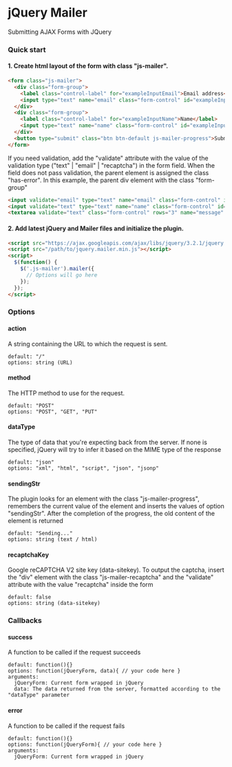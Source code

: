 # jQuery Mailer
Submitting AJAX Forms with JQuery
### Quick start
#### 1. Create html layout of the form with class "js-mailer".
```html
<form class="js-mailer">
  <div class="form-group">
    <label class="control-label" for="exampleInputEmail">Email address</label>
    <input type="text" name="email" class="form-control" id="exampleInputEmail" placeholder="Email">
  </div>
  <div class="form-group">
    <label class="control-label" for="exampleInputName">Name</label>
    <input type="text" name="name" class="form-control" id="exampleInputName" placeholder="Name">
  </div>
  <button type="submit" class="btn btn-default js-mailer-progress">Submit</button>
</form>
```
If you need validation, add the "validate" attribute with the value of the validation type ("text" | "email" | "recaptcha") in the form field. When the field does not pass validation, the parent element is assigned the class "has-error". In this example, the parent div element with the class "form-group"
```html
<input validate="email" type="text" name="email" class="form-control" id="exampleInputEmail" placeholder="Email">
<input validate="text" type="text" name="name" class="form-control" id="exampleInputName" placeholder="Name">
<textarea validate="text" class="form-control" rows="3" name="message" id="exampleInputMsg" placeholder="Message"></textarea>
```
#### 2. Add latest jQuery and Mailer files and initialize the plugin.
```html
<script src="https://ajax.googleapis.com/ajax/libs/jquery/3.2.1/jquery.min.js"></script>
<script src="/path/to/jquery.mailer.min.js"></script>
<script>
  $(function() {
    $('.js-mailer').mailer({
      // Options will go here
    });
  });
</script>
```
### Options
#### action
A string containing the URL to which the request is sent.
```
default: "/"
options: string (URL)
```
#### method
The HTTP method to use for the request.
```
default: "POST"
options: "POST", "GET", "PUT"
```
#### dataType
The type of data that you're expecting back from the server. If none is specified, jQuery will try to infer it based on the MIME type of the response
```
default: "json"
options: "xml", "html", "script", "json", "jsonp"
```
#### sendingStr
The plugin looks for an element with the class "js-mailer-progress", remembers the current value of the element and inserts the values of option "sendingStr". After the completion of the progress, the old content of the element is returned
```
default: "Sending..."
options: string (text / html)
```
#### recaptchaKey
Google reCAPTCHA V2 site key (data-sitekey). To output the captcha, insert the "div" element with the class "js-mailer-recaptcha" and the "validate" attribute with the value "recaptcha" inside the form
```
default: false
options: string (data-sitekey)
```
### Callbacks
#### success
A function to be called if the request succeeds
```
default: function(){}
options: function(jQueryForm, data){ // your code here }
arguments:
  jQueryForm: Current form wrapped in jQuery
  data: The data returned from the server, formatted according to the "dataType" parameter
```
#### error
A function to be called if the request fails
```
default: function(){}
options: function(jQueryForm){ // your code here }
arguments:
  jQueryForm: Current form wrapped in jQuery
```
